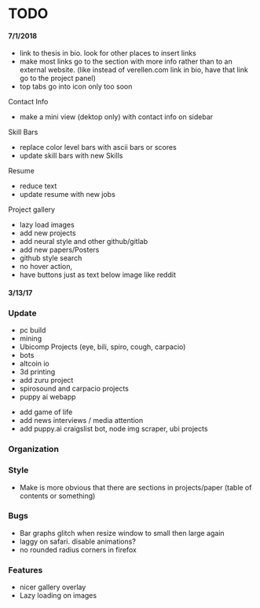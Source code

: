 # TODO
#### 7/1/2018
* link to thesis in bio. look for other places to insert links
* make most links go to the section with more info rather than to an external website. (like instead of verellen.com link in bio, have that link go to the project panel)
* top tabs go into icon only too soon

Contact Info
<!-- * take off mobile Number -->
* make a mini view (dektop only) with contact info on sidebar

Skill Bars
* replace color level bars with ascii bars or scores
* update skill bars with new Skills

Resume
* reduce text
* update resume with new jobs

Project gallery 
* lazy load images
* add new projects
* add neural style and other github/gitlab
* add new papers/Posters
* github style search
* no hover action, 
* have buttons just as text below image like reddit


#### 3/13/17

### Update
* pc build
* mining
* Ubicomp Projects (eye, bili, spiro, cough, carpacio)
* bots
* altcoin io
* 3d printing
* add zuru project
* spirosound and carpacio projects
* puppy ai webapp
<!-- * Download link for rtunes -->
<!-- * add paper + poster for spiro -->
<!-- * add ios app puppy -->
* add game of life
* add news interviews / media attention
* add puppy.ai craigslist bot, node img scraper, ubi projects

### Organization


### Style
* Make is more obvious that there are sections in projects/paper (table of
  contents or something)

### Bugs
* Bar graphs glitch when resize window to small then large again
* laggy on safari. disable animations?
* no rounded radius corners in firefox


### Features
* nicer gallery overlay
* Lazy loading on images
